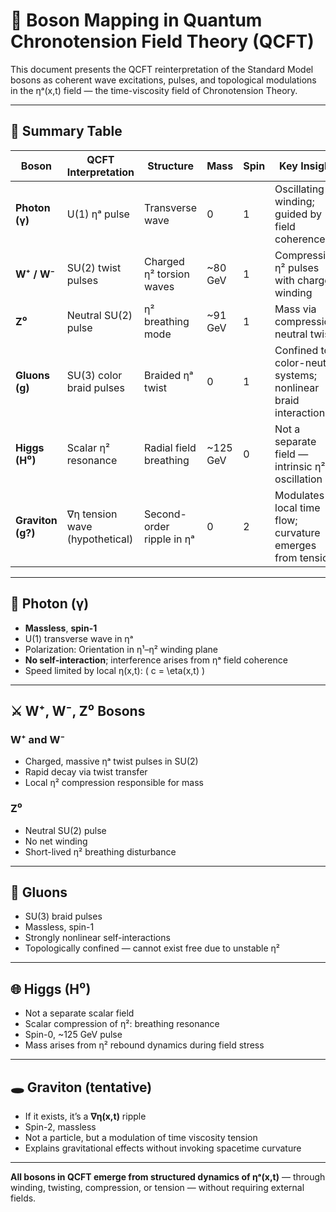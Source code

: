 
# 🧩 Boson Mapping in Quantum Chronotension Field Theory (QCFT)

This document presents the QCFT reinterpretation of the Standard Model bosons as coherent wave excitations, pulses, and topological modulations in the ηᵃ(x,t) field — the time-viscosity field of Chronotension Theory.

---

## 🔷 Summary Table

| Boson      | QCFT Interpretation         | Structure                     | Mass     | Spin | Key Insight |
|------------|------------------------------|-------------------------------|----------|------|-------------|
| **Photon (γ)**     | U(1) ηᵃ pulse                  | Transverse wave               | 0        | 1    | Oscillating ηᵃ winding; guided by field coherence |
| **W⁺ / W⁻**        | SU(2) twist pulses            | Charged η² torsion waves      | ~80 GeV  | 1    | Compressing η² pulses with charge winding |
| **Z⁰**            | Neutral SU(2) pulse          | η² breathing mode             | ~91 GeV  | 1    | Mass via compression, neutral twist |
| **Gluons (g)**     | SU(3) color braid pulses      | Braided ηᵃ twist              | 0        | 1    | Confined to color-neutral systems; nonlinear braid interactions |
| **Higgs (H⁰)**     | Scalar η² resonance           | Radial field breathing        | ~125 GeV | 0    | Not a separate field — intrinsic η² oscillation |
| **Graviton (g?)**  | ∇η tension wave (hypothetical) | Second-order ripple in ηᵃ     | 0        | 2    | Modulates local time flow; curvature emerges from tension |

---

## 📡 Photon (γ)

- **Massless**, **spin-1**
- U(1) transverse wave in ηᵃ
- Polarization: Orientation in η¹–η² winding plane
- **No self-interaction**; interference arises from ηᵃ field coherence
- Speed limited by local η(x,t): \( c = \eta(x,t) \)

---

## ⚔ W⁺, W⁻, Z⁰ Bosons

### W⁺ and W⁻
- Charged, massive ηᵃ twist pulses in SU(2)
- Rapid decay via twist transfer
- Local η² compression responsible for mass

### Z⁰
- Neutral SU(2) pulse
- No net winding
- Short-lived η² breathing disturbance

---

## 🧶 Gluons

- SU(3) braid pulses
- Massless, spin-1
- Strongly nonlinear self-interactions
- Topologically confined — cannot exist free due to unstable η²

---

## 🌐 Higgs (H⁰)

- Not a separate scalar field
- Scalar compression of η²: breathing resonance
- Spin-0, ~125 GeV pulse
- Mass arises from η² rebound dynamics during field stress

---

## 🕳 Graviton (tentative)

- If it exists, it’s a **∇η(x,t)** ripple
- Spin-2, massless
- Not a particle, but a modulation of time viscosity tension
- Explains gravitational effects without invoking spacetime curvature

---

**All bosons in QCFT emerge from structured dynamics of ηᵃ(x,t)** — through winding, twisting, compression, or tension — without requiring external fields.

